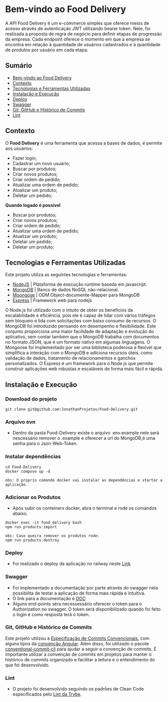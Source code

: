 # Bem-vindo ao Food Delivery
A API Food Delivery é um e-commerce simples que oferece meios de acesso através de autenticação JWT utilizando bearer token. Nele, foi realizada a proposta de regra de negócio para definir etapas de progressão da empresa. Cada endpoint oferece o momento em que a empresa se encontra em relação à quantidade de usuários cadastrados e à quantidade de produtos por usuário em cada etapa.

 
</details>

## Sumário
- [Bem-vindo ao Food Delivery](#Bem-vindo-ao-Food-Delivery)
- [Contexto](#contexto)
- [Tecnologias e Ferramentas Utilizadas](#tecnologias-e-ferramentas-utilizadas)
- [Instalação e Execução](#instalação-e-execução)
- [Deploy](#Deploy)
- [Swagger](#Swagger)
- [Git, GitHub e Histórico de Commits](#git-github-e-histórico-de-commits)
- [Lint](#lint)

## Contexto
O __Food Delivery__ é uma ferramenta que acessa a bases de dados, é permite aos usuários:
- Fazer login;
- Cadastrar um novo usuário;
- Buscar por produtos;
- Criar novos produtos;
- Criar ordem de pedido;
- Atualizar uma ordem de pedido;
- Atualizar um produto;
- Deletar um pedido;

__Quando logado é possivel__
- Buscar por produtos;
- Criar novos produtos;
- Criar ordem de pedido;
- Atualizar uma ordem de pedido;
- Atualizar um produto;
- Deletar um pedido;
- Deletar um produto;

## Tecnologias e Ferramentas Utilizadas

Este projeto utiliza as seguintes tecnologias e ferramentas:

- [NodeJS](https://nodejs.org/en/) | Plataforma de execução runtime baseda em javascript. 
- [MongoDB](https://www.mongodb.com/docs/) | Banco de dados NoSQL não-relacional.
- [Moongose](https://mongoosejs.com/docs/) | ODM Object-documente-Mapper para MongoDB
- [Express](https://expressjs.com/pt-br/) | Framework web para nodejs

O Node.js foi utilizado com o intuito de obter os benefícios da escalabilidade e eficiência, pois ele é capaz de lidar com vários tráfegos sem bloqueio e lida com solicitações com baixo consumo de recursos. O MongoDB foi introduzido pensando em desempenho e flexibilidade. Este conjunto proporciona uma maior facilidade de adaptação e evolução do aplicativo, sem contar também que o MongoDB trabalha com documentos no formato JSON, que é um formato nativo em algumas linguagens. O Mongoose foi implementado por ser uma biblioteca poderosa e flexível que simplifica a interação com o MongoDB e adiciona recursos úteis, como validação de dados, tratamento de relacionamentos e ganchos personalizados. O Express é um framework para o Node.js que permite construir aplicações web robustas e escaláveis de forma mais fácil e rápida.

## Instalação e Execução
### Download do projeto
```
git clone git@github.com:JonathanProjetos/Food-Delivery.git
```

### Arquivo evn
- Dentro da pasta Food-Delivery existe o arquivo .env.example nele será nescessário remover o .example e oferecer a url do MongoDB,é uma senha para o Json-Web-Token.


### Instalar dependências
```
cd Food-Delivery
docker compose up -d

obs: O proprio comando docker vai instalar as dependências e startar a aplicação.
```
### Adicionar os Produtos
- Após subir os conteiners docker, abra o terminal e rode os comandos abaixo.
```
docker exec -it food_delivery bash
npm run products:import

obs: Caso queira remover os produtos rode:
npm run products:destroy
```
### Deploy
- Foi realizado o deploy da aplicação no railway neste [Link](https://food-delivery-production-fba9.up.railway.app/)

### Swagger
- Foi implementado a documentação por parte através do swagger nela possibilita de testar a aplicação de forma mais rápida e intuitiva.
- O link para a documentação é [DOC](https://food-delivery-production-fba9.up.railway.app/docs)
- Alguns end-points séra necessessário oferecer o token para o Authorization no swagger. O token será disponibilizado quando foi feito o login é como resposta terá o token.

### Git, GitHub e Histórico de Commits
Este projeto utilizou a [Especificação de Commits Convencionais](https://www.conventionalcommits.org/en/v1.0.0/), com alguns tipos da [convenção Angular](https://github.com/angular/angular/blob/22b96b9/CONTRIBUTING.md#-commit-message-guidelines). Além disso, foi utilizado o pacote [conventional-commit-cli](https://www.npmjs.com/package/conventional-commit-cli) para ajudar a seguir a convenção de commits. É importante utilizar a convenção de commits em projetos para manter o histórico de commits organizado e facilitar a leitura e o entendimento do que foi desenvolvido.


### Lint
- O projeto foi desenvolvido seguindo os padrões de Clean Code especificados pelo [Lint da Trybe](https://github.com/betrybe/eslint-config-trybe).

